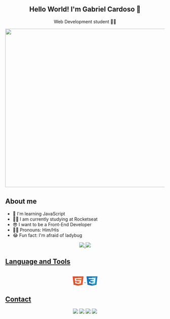 <div>
  <h2 align="center"> Hello World! I'm Gabriel Cardoso 👋</h2>
  <p align="center"> Web Development student 👨‍💻</p>
</div>
  
<img width="1500px" height="500px" src="https://upload.wikimedia.org/wikipedia/commons/thumb/0/0a/The_Great_Wave_off_Kanagawa.jpg/2560px-The_Great_Wave_off_Kanagawa.jpg">

## About me
- 🌱 I'm learning JavaScript
- 👨‍💻 I am currently studying at Rocketseat
- 😎 I want to be a Front-End Developer
- 🙍‍♂️ Pronouns: Him/His
- 😂 Fun fact: I'm afraid of ladybug


<div align="center">
  <a href="https://github.com/gabrielcardosodev">
  <img height="160em" src="https://github-readme-stats.vercel.app/api?username=gabrielcardosodev&show_icons=true&theme=dracula&include_all_commits=true&count_private=true"/>
  <img height="160em" src="https://github-readme-stats.vercel.app/api/top-langs/?username=gabrielcardosodev&layout=compact&langs_count=7&theme=dracula"/>
</div>

 <div>
  <h2>Language and Tools</h2>
  <div style="display: inline_block" align="center"><br>
  <img align="center" alt="HTML" height="30" width="40" src="https://raw.githubusercontent.com/devicons/devicon/master/icons/html5/html5-original.svg">
  <img align="center" alt="CSS" height="30" width="40" src="https://raw.githubusercontent.com/devicons/devicon/master/icons/css3/css3-original.svg">
</div>
  
 ## Contact
<div align="center">
  <a height="40" href="https://www.instagram.com/cardjoso" target="_blank"><img src="https://img.shields.io/badge/-Instagram-%23E4405F?style=for-the-badge&logo=instagram&logoColor=white"></a>
  <a height="40" href="https://www.linkedin.com/in/gabrielcardosodev" target="_blank"><img src="https://img.shields.io/badge/-LinkedIn-%230077B5?style=for-the-badge&logo=linkedin&logoColor=white"></a> 
  <a height="40" href="https://www.twitter.com/cardjoso" target="_blank"><img src="https://img.shields.io/badge/Twitter-1DA1F2?style=for-the-badge&logo=twitter&logoColor=white"></a>
  <a href = "mailto:gabrielcardosodev@gmail.com"><img src="https://img.shields.io/badge/-Gmail-%23333?style=for-the-badge&logo=gmail&logoColor=white" target="_blank"></a>
</div>
